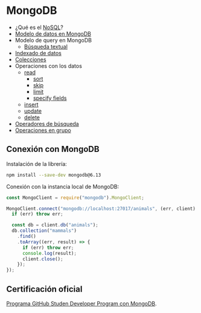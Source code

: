 # MongoDB

* ¿Qué es el [NoSQL](https://cloud.google.com/discover/what-is-nosql?hl=en#what-is-a-nosql-database)?
* [Modelo de datos en MongoDB](https://www.mongodb.com/docs/manual/data-modeling/)
* Modelo de query en MongoDB
  * [Búsqueda textual](https://www.mongodb.com/docs/manual/core/link-text-indexes/#std-label-text-search-on-premises)
* [Indexado de datos](https://www.mongodb.com/docs/drivers/node/current/fundamentals/indexes/#overview)
* [Colecciones](https://www.mongodb.com/docs/manual/reference/method/js-collection/)
* Operaciones con los datos
  * [read](https://www.mongodb.com/docs/drivers/node/current/fundamentals/crud/read-operations/retrieve/)
    * [sort](https://www.mongodb.com/docs/drivers/node/current/fundamentals/crud/read-operations/sort/)
    * [skip](https://www.mongodb.com/docs/drivers/node/current/fundamentals/crud/read-operations/skip/)
    * [limit](https://www.mongodb.com/docs/drivers/node/current/fundamentals/crud/read-operations/limit/)
    * [specify fields](https://www.mongodb.com/docs/drivers/node/current/fundamentals/crud/read-operations/project/)
  * [insert](https://www.mongodb.com/docs/drivers/node/current/fundamentals/crud/write-operations/insert/)
  * [update](https://www.mongodb.com/docs/drivers/node/current/fundamentals/crud/write-operations/modify/#update-documents)
  * [delete](https://www.mongodb.com/docs/drivers/node/current/fundamentals/crud/write-operations/delete/)
* [Operadores de búsqueda](https://www.mongodb.com/docs/manual/reference/operator/query/)
* [Operaciones en grupo](https://www.mongodb.com/docs/drivers/node/current/fundamentals/aggregation/#std-label-node-aggregation)

## Conexión con MongoDB

Instalación de la librería:

```bash
npm install --save-dev mongodb@6.13
```

Conexión con la instancia local de MongoDB:

```js
const MongoClient = require("mongodb").MongoClient;

MongoClient.connect("mongodb://localhost:27017/animals", (err, client) => {
  if (err) throw err;

  const db = client.db("animals");
  db.collection("mammals")
    .find()
    .toArray((err, result) => {
      if (err) throw err;
      console.log(result);
      client.close();
    });
});
```

## Certificación oficial

[Programa GitHub Studen Developer Program con MongoDB](https://www.mongodb.com/students?utm_source=LINKEDIN&utm_medium=ORGANIC_SOCIAL_ADVOCACY).
